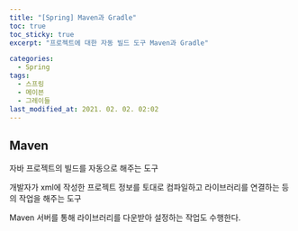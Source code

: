 ```yaml
---
title: "[Spring] Maven과 Gradle"
toc: true
toc_sticky: true
excerpt: "프로젝트에 대한 자동 빌드 도구 Maven과 Gradle"

categories: 
  - Spring
tags: 
  - 스프링
  - 메이븐
  - 그레이들
last_modified_at: 2021. 02. 02. 02:02 
---
```


## Maven

자바 프로젝트의 빌드를 자동으로 해주는 도구

개발자가 xml에 작성한 프로젝트 정보를 토대로 컴파일하고 라이브러리를 연결하는 등의 작업을 해주는 도구

Maven 서버를 통해 라이브러리를 다운받아 설정하는 작업도 수행한다.

